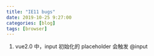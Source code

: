 ```yaml
---
title: "IE11 bugs"
date: 2019-10-25 9:27:00
categories: [blog]
tags: [browser]
---
```


1. vue2.0 中，input 初始化的 placeholder 会触发 @input

